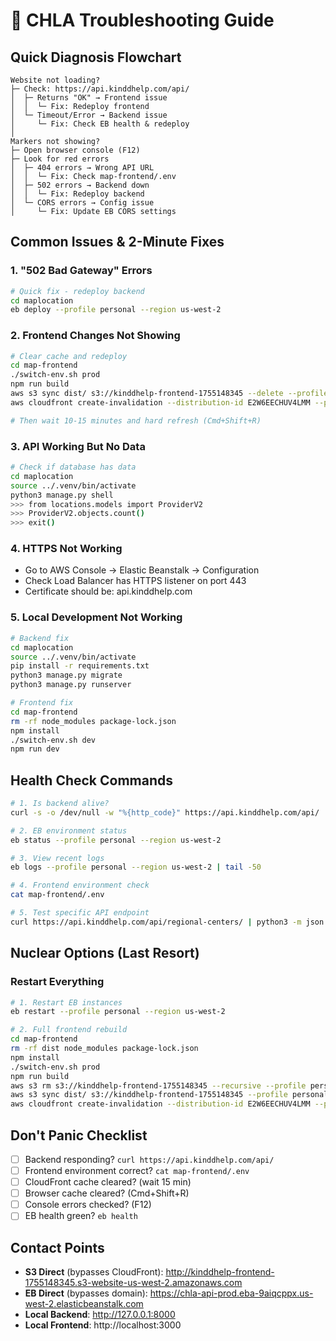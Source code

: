 # 🔧 CHLA Troubleshooting Guide

## Quick Diagnosis Flowchart

```
Website not loading?
├─ Check: https://api.kinddhelp.com/api/
│  ├─ Returns "OK" → Frontend issue
│  │  └─ Fix: Redeploy frontend
│  └─ Timeout/Error → Backend issue
│     └─ Fix: Check EB health & redeploy
│
Markers not showing?
├─ Open browser console (F12)
├─ Look for red errors
│  ├─ 404 errors → Wrong API URL
│  │  └─ Fix: Check map-frontend/.env
│  ├─ 502 errors → Backend down
│  │  └─ Fix: Redeploy backend
│  └─ CORS errors → Config issue
│     └─ Fix: Update EB CORS settings
```

## Common Issues & 2-Minute Fixes

### 1. "502 Bad Gateway" Errors
```bash
# Quick fix - redeploy backend
cd maplocation
eb deploy --profile personal --region us-west-2
```

### 2. Frontend Changes Not Showing
```bash
# Clear cache and redeploy
cd map-frontend
./switch-env.sh prod
npm run build
aws s3 sync dist/ s3://kinddhelp-frontend-1755148345 --delete --profile personal --region us-west-2
aws cloudfront create-invalidation --distribution-id E2W6EECHUV4LMM --paths "/*" --profile personal

# Then wait 10-15 minutes and hard refresh (Cmd+Shift+R)
```

### 3. API Working But No Data
```bash
# Check if database has data
cd maplocation
source ../.venv/bin/activate
python3 manage.py shell
>>> from locations.models import ProviderV2
>>> ProviderV2.objects.count()
>>> exit()
```

### 4. HTTPS Not Working
- Go to AWS Console → Elastic Beanstalk → Configuration
- Check Load Balancer has HTTPS listener on port 443
- Certificate should be: api.kinddhelp.com

### 5. Local Development Not Working
```bash
# Backend fix
cd maplocation
source ../.venv/bin/activate
pip install -r requirements.txt
python3 manage.py migrate
python3 manage.py runserver

# Frontend fix
cd map-frontend
rm -rf node_modules package-lock.json
npm install
./switch-env.sh dev
npm run dev
```

## Health Check Commands

```bash
# 1. Is backend alive?
curl -s -o /dev/null -w "%{http_code}" https://api.kinddhelp.com/api/

# 2. EB environment status
eb status --profile personal --region us-west-2

# 3. View recent logs
eb logs --profile personal --region us-west-2 | tail -50

# 4. Frontend environment check
cat map-frontend/.env

# 5. Test specific API endpoint
curl https://api.kinddhelp.com/api/regional-centers/ | python3 -m json.tool | head -20
```

## Nuclear Options (Last Resort)

### Restart Everything
```bash
# 1. Restart EB instances
eb restart --profile personal --region us-west-2

# 2. Full frontend rebuild
cd map-frontend
rm -rf dist node_modules package-lock.json
npm install
./switch-env.sh prod
npm run build
aws s3 rm s3://kinddhelp-frontend-1755148345 --recursive --profile personal
aws s3 sync dist/ s3://kinddhelp-frontend-1755148345 --profile personal --region us-west-2
aws cloudfront create-invalidation --distribution-id E2W6EECHUV4LMM --paths "/*" --profile personal
```

## Don't Panic Checklist

- [ ] Backend responding? `curl https://api.kinddhelp.com/api/`
- [ ] Frontend environment correct? `cat map-frontend/.env`
- [ ] CloudFront cache cleared? (wait 15 min)
- [ ] Browser cache cleared? (Cmd+Shift+R)
- [ ] Console errors checked? (F12)
- [ ] EB health green? `eb health`

## Contact Points

- **S3 Direct** (bypasses CloudFront): http://kinddhelp-frontend-1755148345.s3-website-us-west-2.amazonaws.com
- **EB Direct** (bypasses domain): https://chla-api-prod.eba-9aiqcppx.us-west-2.elasticbeanstalk.com
- **Local Backend**: http://127.0.0.1:8000
- **Local Frontend**: http://localhost:3000
